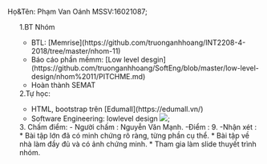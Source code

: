  Họ&Tên: Phạm Van Oánh MSSV:16021087;
<ul>

 1.BT Nhóm
  <ul>
	<li>BTL: [Memrise](https://github.com/truonganhhoang/INT2208-4-2018/tree/master/nhom-11) </li>
	<li>Báo cáo phần mềmm: [Low level desgin](https://github.com/truonganhhoang/SoftEng/blob/master/low-level-design/nhom%2011/PITCHME.md) </li>
	<li>Hoàn thành SEMAT </li>
  </ul>
 2.Tự học:
<ul>
	<li>HTML, bootstrap trên [Edumall](https://edumall.vn/) </li>
	<li>Software Engineering: lowlevel design <img src="https://imgur.com/UD30n27">; </li>
</ul>
3. Chấm điểm:
- Người chấm : Nguyễn Văn Mạnh.
-Điểm : 9.
-Nhận xét : 
* Bài tập lớn đã có minh chứng rõ ràng, từng phần cụ thể.
* Bài tập về nhà làm đầy đủ và có ảnh chứng minh.
* Tham gia làm slide thuyết trình nhóm.
